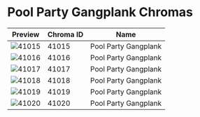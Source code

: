# Pool Party Gangplank Chromas



| Preview | Chroma ID | Name |
|---------|-----------|------|
| ![41015](https://raw.communitydragon.org/latest/plugins/rcp-be-lol-game-data/global/default/v1/champion-chroma-images/41/41015.png) | 41015 | Pool Party Gangplank |
| ![41016](https://raw.communitydragon.org/latest/plugins/rcp-be-lol-game-data/global/default/v1/champion-chroma-images/41/41016.png) | 41016 | Pool Party Gangplank |
| ![41017](https://raw.communitydragon.org/latest/plugins/rcp-be-lol-game-data/global/default/v1/champion-chroma-images/41/41017.png) | 41017 | Pool Party Gangplank |
| ![41018](https://raw.communitydragon.org/latest/plugins/rcp-be-lol-game-data/global/default/v1/champion-chroma-images/41/41018.png) | 41018 | Pool Party Gangplank |
| ![41019](https://raw.communitydragon.org/latest/plugins/rcp-be-lol-game-data/global/default/v1/champion-chroma-images/41/41019.png) | 41019 | Pool Party Gangplank |
| ![41020](https://raw.communitydragon.org/latest/plugins/rcp-be-lol-game-data/global/default/v1/champion-chroma-images/41/41020.png) | 41020 | Pool Party Gangplank |